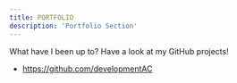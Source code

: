 ```yaml
---
title: PORTFOLIO
description: 'Portfolio Section'
---
```

What have I been up to? Have a look at my GitHub projects!
+ https://github.com/developmentAC
